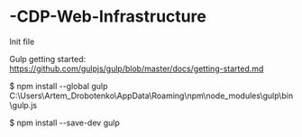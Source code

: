 # -CDP-Web-Infrastructure

Init file

Gulp getting started:
https://github.com/gulpjs/gulp/blob/master/docs/getting-started.md

$ npm install --global gulp
C:\Users\Artem_Drobotenko\AppData\Roaming\npm\node_modules\gulp\bin\gulp.js

$ npm install --save-dev gulp

